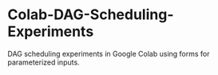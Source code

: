# Colab-DAG-Scheduling-Experiments
DAG scheduling experiments in Google Colab using forms for parameterized inputs.
